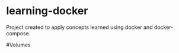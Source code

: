 # learning-docker

Project created to apply concepts learned using docker and docker-compose.

#Volumes
